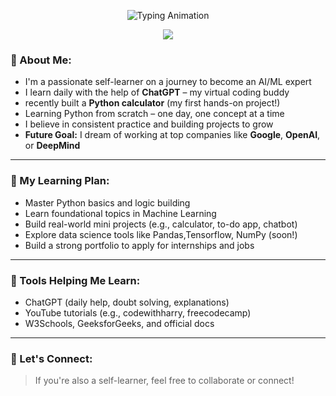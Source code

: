 <!-- 🎯 TYPING ANIMATION -->
<p align="center">
  <img src="https://readme-typing-svg.herokuapp.com?font=Fira+Code&size=28&duration=3000&pause=1000&color=007ACC&center=true&vCenter=true&width=800&lines=👋+Hi+there%2C+I'm+Selflearnerc!;🧠+Self-Learning+AI+%26+Python+Every+Day;🎯+Future+Goal:+Work+at+Google+or+OpenAI;💬+Learning+with+ChatGPT's+Help" alt="Typing Animation" />
</p>

<!-- 🌊 MODERN BANNER -->
<p align="center">
  <img src="https://capsule-render.vercel.app/api?type=waving&color=0D1117&height=200&section=header&text=Welcome%20to%20My%20AI%20World!&fontSize=36&fontColor=ffffff&animation=fadeIn" />
</p>




### 🧠 About Me:
-  I'm a passionate self-learner on a journey to become an AI/ML expert
-  I learn daily with the help of **ChatGPT** – my virtual coding buddy
-  recently built a **Python calculator** (my first hands-on project!)
-  Learning Python from scratch – one day, one concept at a time
-  I believe in consistent practice and building projects to grow
-  **Future Goal:** I dream of working at top companies like **Google**, **OpenAI**, or **DeepMind**

---

### 📅 My Learning Plan:
-  Master Python basics and logic building
-  Learn foundational topics in Machine Learning
-  Build real-world mini projects (e.g., calculator, to-do app, chatbot)
-  Explore data science tools like Pandas,Tensorflow, NumPy (soon!)
-  Build a strong portfolio to apply for internships and jobs

---

### 🧰 Tools Helping Me Learn:
-  ChatGPT (daily help, doubt solving, explanations)
-  YouTube tutorials (e.g., codewithharry, freecodecamp)
-  W3Schools, GeeksforGeeks, and official docs

---

### 🤝 Let's Connect:
> If you're also a self-learner, feel free to collaborate or connect!


